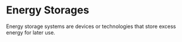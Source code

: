 # Energy Storages

Energy storage systems are devices or technologies that store excess energy for later use.
